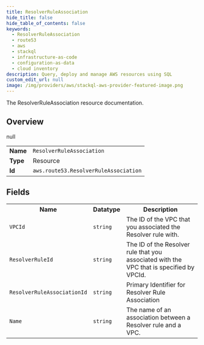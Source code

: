```yaml
---
title: ResolverRuleAssociation
hide_title: false
hide_table_of_contents: false
keywords:
  - ResolverRuleAssociation
  - route53
  - aws
  - stackql
  - infrastructure-as-code
  - configuration-as-data
  - cloud inventory
description: Query, deploy and manage AWS resources using SQL
custom_edit_url: null
image: /img/providers/aws/stackql-aws-provider-featured-image.png
---
```

The ResolverRuleAssociation resource documentation.

## Overview
<table><tbody>
<tr><td><b>Name</b></td><td><code>ResolverRuleAssociation</code></td></tr>
<tr><td><b>Type</b></td><td>Resource</td></tr>
null
<tr><td><b>Id</b></td><td><code>aws.route53.ResolverRuleAssociation</code></td></tr>
</tbody></table>

## Fields
<table><tbody>
<tr><th>Name</th><th>Datatype</th><th>Description</th></tr>
<tr><td><code>VPCId</code></td><td><code>string</code></td><td>The ID of the VPC that you associated the Resolver rule with.</td></tr><tr><td><code>ResolverRuleId</code></td><td><code>string</code></td><td>The ID of the Resolver rule that you associated with the VPC that is specified by VPCId.</td></tr><tr><td><code>ResolverRuleAssociationId</code></td><td><code>string</code></td><td>Primary Identifier for Resolver Rule Association</td></tr><tr><td><code>Name</code></td><td><code>string</code></td><td>The name of an association between a Resolver rule and a VPC.</td></tr>
</tbody></table>